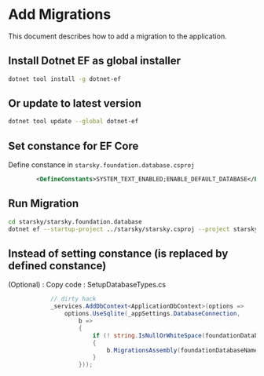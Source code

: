 
# Add Migrations
This document describes how to add a migration to the application.

## Install Dotnet EF as global installer
```bash
dotnet tool install -g dotnet-ef
```

## Or update to latest version
```bash
dotnet tool update --global dotnet-ef
```

## Set constance for EF Core
Define constance in `starsky.foundation.database.csproj`
```xml
        <DefineConstants>SYSTEM_TEXT_ENABLED;ENABLE_DEFAULT_DATABASE</DefineConstants>
```


## Run Migration
```bash
cd starsky/starsky.foundation.database
dotnet ef --startup-project ../starsky/starsky.csproj --project starsky.foundation.database.csproj migrations add test
```

## Instead of setting constance (is replaced by defined constance)

(Optional) : Copy code : SetupDatabaseTypes.cs

```c#
			// dirty hack
			_services.AddDbContext<ApplicationDbContext>(options =>
				options.UseSqlite(_appSettings.DatabaseConnection, 
					b =>
					{
						if (! string.IsNullOrWhiteSpace(foundationDatabaseName) )
						{
							b.MigrationsAssembly(foundationDatabaseName);
						}
					}));
```
